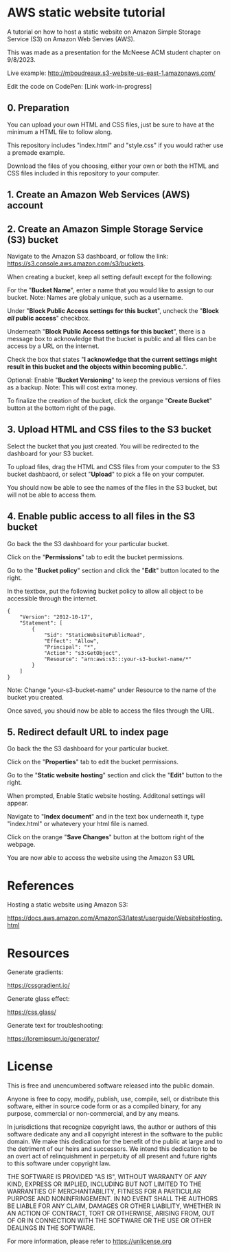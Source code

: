 # AWS static website tutorial
A tutorial on how to host a static website on Amazon Simple Storage Service (S3) on Amazon Web Servies (AWS).

This was made as a presentation for the McNeese ACM student chapter on 9/8/2023.

Live example: http://mboudreaux.s3-website-us-east-1.amazonaws.com/

Edit the code on CodePen: [Link work-in-progress]

## 0. Preparation
You can upload your own HTML and CSS files, just be sure to have at the minimum a HTML file to follow along.

This repository includes "index.html" and "style.css" if you would rather use a premade example.

Download the files of you choosing, either your own or both the HTML and CSS files included in this repository to your computer.

## 1. Create an Amazon Web Services (AWS) account

## 2. Create an Amazon Simple Storage Service (S3) bucket
Navigate to the Amazon S3 dashboard, or follow the link: https://s3.console.aws.amazon.com/s3/buckets.

When creating a bucket, keep all setting default except for the following:

For the "**Bucket Name**", enter a name that you would like to assign to our bucket. Note: Names are globaly unique, such as a username.

Under "**Block Public Access settings for this bucket**", uncheck the "**Block _all_ public access**" checkbox.

Underneath "**Block Public Access settings for this bucket**", there is a message box to acknowledge that the bucket is public and all files can be access by a URL on the internet.

Check the box that states "**I acknowledge that the current settings might result in this bucket and the objects within becoming public.**".

Optional: Enable "**Bucket Versioning**" to keep the previous versions of files as a backup. Note: This will cost extra money.

To finalize the creation of the bucket, click the organge "**Create Bucket**" button at the bottom right of the page.

## 3. Upload HTML and CSS files to the S3 bucket

Select the bucket that you just created. You will be redirected to the dashboard for your S3 bucket.

To upload files, drag the HTML and CSS files from your computer to the S3 bucket dashbaord, or select "**Upload**" to pick a file on your computer.

You should now be able to see the names of the files in the S3 bucket, but will not be able to access them.

## 4. Enable public access to all files in the S3 bucket

Go back the the S3 dashboard for your particular bucket.

Click on the "**Permissions**" tab to edit the bucket permissions.

Go to the "**Bucket policy**" section and click the "**Edit**" button located to the right.

In the textbox, put the following bucket policy to allow all object to be accessible through the internet.
```
{
    "Version": "2012-10-17",
    "Statement": [
        {
            "Sid": "StaticWebsitePublicRead",
            "Effect": "Allow",
            "Principal": "*",
            "Action": "s3:GetObject",
            "Resource": "arn:aws:s3:::your-s3-bucket-name/*"
        }
    ]
}
```

Note: Change "your-s3-bucket-name" under Resource to the name of the bucket you created.

Once saved, you should now be able to access the files through the URL.

## 5. Redirect default URL to index page

Go back the the S3 dashboard for your particular bucket.

Click on the "**Properties**" tab to edit the bucket permissions.

Go to the "**Static website hosting**" section and click the "**Edit**" button to the right.

When prompted, Enable Static website hosting. Additonal settings will appear.

Navigate to "**Index document**" and in the text box underneath it, type "index.html" or whatevery your html file is named.

Click on the orange "**Save Changes**" button at the bottom right of the webpage.

You are now able to access the website using the Amazon S3 URL

# References

Hosting a static website using Amazon S3:

https://docs.aws.amazon.com/AmazonS3/latest/userguide/WebsiteHosting.html

# Resources

Generate gradients:

https://cssgradient.io/

Generate glass effect:

https://css.glass/

Generate text for troubleshooting:

https://loremipsum.io/generator/

# License

This is free and unencumbered software released into the public domain.

Anyone is free to copy, modify, publish, use, compile, sell, or
distribute this software, either in source code form or as a compiled
binary, for any purpose, commercial or non-commercial, and by any
means.

In jurisdictions that recognize copyright laws, the author or authors
of this software dedicate any and all copyright interest in the
software to the public domain. We make this dedication for the benefit
of the public at large and to the detriment of our heirs and
successors. We intend this dedication to be an overt act of
relinquishment in perpetuity of all present and future rights to this
software under copyright law.

THE SOFTWARE IS PROVIDED "AS IS", WITHOUT WARRANTY OF ANY KIND,
EXPRESS OR IMPLIED, INCLUDING BUT NOT LIMITED TO THE WARRANTIES OF
MERCHANTABILITY, FITNESS FOR A PARTICULAR PURPOSE AND NONINFRINGEMENT.
IN NO EVENT SHALL THE AUTHORS BE LIABLE FOR ANY CLAIM, DAMAGES OR
OTHER LIABILITY, WHETHER IN AN ACTION OF CONTRACT, TORT OR OTHERWISE,
ARISING FROM, OUT OF OR IN CONNECTION WITH THE SOFTWARE OR THE USE OR
OTHER DEALINGS IN THE SOFTWARE.

For more information, please refer to <https://unlicense.org>

